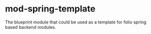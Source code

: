 # mod-spring-template
The blueprint module that could be used as a template for folio spring based backend modules.
